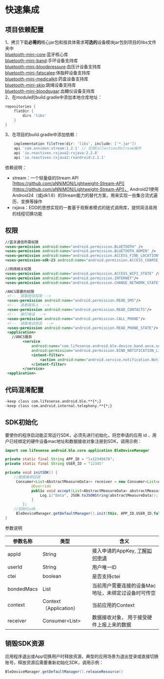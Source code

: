 <a name="njsPz"></a>
# 快速集成
<a name="LVJNh"></a>
## 项目依赖配置
1、拷贝下载**必需的**核心jar包和按具体需求**可选的**设备模块jar包到项目的libs文件夹中<br />[bluetooth-mini-core](https://github.com/leshiguang/maven-repository/packages/1303299):蓝牙核心库<br />[bluetooth-mini-band](https://github.com/leshiguang/maven-repository/packages/1303301):手环设备支持库<br />[bluetooth-mini-bloodpressure](https://github.com/leshiguang/maven-repository/packages/1303305):血压计设备支持库<br />[bluetooth-mini-fatscalee](https://github.com/leshiguang/maven-repository/packages/1303312):体脂秤设备支持库<br />[bluetooth-mini-medicalkit](https://github.com/leshiguang/maven-repository/packages/1303316):药盒设备支持库<br />[bluetooth-mini-skip](https://github.com/leshiguang/maven-repository/packages/1303331):跳绳设备支持库<br />[bluetooth-mini-bloodsugar](https://github.com/leshiguang/maven-repository/packages/1796658):血糖仪设备支持库<br />2、在module的build.gradle中添加本地仓库地址：
```groovy
repositories {
    flatDir {
        dirs 'libs'
    }
}
```
3、在项目的build.gradle中添加依赖：
```groovy
    implementation fileTree(dir: 'libs', include: ['*.jar'])
    api 'com.annimon:stream:1.2.1' // 实现Collection的stream操作
  	api 'io.reactivex.rxjava2:rxjava:2.2.8'
    api 'io.reactivex.rxjava2:rxandroid:2.1.1'
```
依赖说明：

- stream：一个轻量级的Stream API [https://github.com/aNNiMON/Lightweight-Stream-API](https://github.com/aNNiMON/Lightweight-Stream-API)， Android21使用Android24（或jdk1.8）的Stream能力的替代方案，用来实现一些集合流式遍历、变换等操作
- rxjava：EDD的思想实现的一套基于观察者模式的链式调用库，提供简洁易用的线程切换功能

<a name="PexyG"></a>
## 权限
```xml
//蓝牙通信所需权限
<uses-permission android:name="android.permission.BLUETOOTH" />
<uses-permission android:name="android.permission.BLUETOOTH_ADMIN" />
<uses-permission android:name="android.permission.ACCESS_FINE_LOCATION"/>
<uses-permission-sdk-23 android:name="android.permission.ACCESS_COARSE_LOCATION"/>

//网络相关权限
<uses-permission android:name="android.permission.ACCESS_WIFI_STATE" />
<uses-permission android:name="android.permission.INTERNET"/>
<uses-permission android:name="android.permission.CHANGE_NETWORK_STATE"/>

/ANCS需要的权限
 <!--  读取短信权限 -->
 <uses-permission android:name="android.permission.READ_SMS"/>
 <!--  读取联系人  -->
 <uses-permission android:name="android.permission.READ_CONTACTS"/>
 <!--  拨打电话  -->
 <uses-permission android:name="android.permission.CALL_PHONE"/>
 <!--  读取电话状态  -->
 <uses-permission android:name="android.permission.READ_PHONE_STATE"/> 
 <application>
   //ANCS服务
		<service
            android:name="com.lifesense.android.ble.device.band.ance.service.DefaultNotificationListenerService"
            android:permission="android.permission.BIND_NOTIFICATION_LISTENER_SERVICE" >
            <intent-filter>
                <action android:name="android.service.notification.NotificationListenerService" />
            </intent-filter>
        </service>
 <application>

```
<a name="EXdPm"></a>
## 代码混淆配置
```xml
-keep class com.lifesense.android.ble.**{*;}
-keep class com.android.internal.telephony.**{*;}
```
<a name="gQxtc"></a>
## SDK初始化
要使你的程序启动能正常运行SDK，必须先进行初始化，将您申请的应用 id 、用户已经绑定的硬件设备mac地址和数据接收对象注册到SDK，调用示例：
```java
import com.lifesense.android.ble.core.application.BleDeviceManager

private static final String APP_ID = "lx12345678";
private static final String USER_ID = '12345'

private void initSDK() {
    //数据接收回调
     Consumer<List<AbstractMeasureData>> receiver = new Consumer<List<AbstractMeasureData>>() {
            @Override
            public void accept(List<AbstractMeasureData> abstractMeasureData) {
                Log.i("Data", JSON.toJSONString(abstractMeasureData));
            }
        };
    //初始化sdk
	 BleDeviceManager.getDefaultManager().init(this, APP_ID,USER_ID,false,PreferenceStorage.getBondedMac(),receiver);
}
```
参数说明

| 参数名称 | 类型 | 含义 |
| --- | --- | --- |
| appId | String | 接入申请的AppKey, [了解如何申请](https://docs.leshiguang.com/develop-native/apply) |
| userId | String | 用户唯一ID |
| ctei | boolean | 是否支持ctei |
| bondedMacs | List<String> | 当前用户需要连接的设备Mac地址，未绑定过设备时可传空 |
| context | Context（Application） | 当前应用的Context |
| receiver | Consumer<List<AbstractMeasureData>> | 数据接收对象， 用于接受硬件上报上来的数据 |



<a name="qZsIj"></a>
## 销毁SDK资源
应用程序退出或App切换用户时释放资源，典型的应用场景为退出登录或直接切换账号，释放资源后需要重新初始化SDK，调用示例：

```java
BleDeviceManager.getDefaultManager().releaseResource()
```




